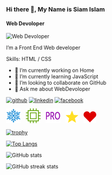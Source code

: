 


### Hi there 👋, My Name is Siam Islam
#### Web Devoloper
![Web Devoloper](https://scontent.fdac24-1.fna.fbcdn.net/v/t39.30808-6/417436488_700973445499259_6549973816803455119_n.jpg?stp=dst-jpg_s960x960&_nc_cat=100&ccb=1-7&_nc_sid=5f2048&_nc_eui2=AeG20QsOT4Xwltw8zV7okLwxJJQMrb2GoP0klAytvYag_dzY2dWglKXpGibtLQuoIeobM7bvw-7p6eIYAPPcC6KO&_nc_ohc=iTB3yEOhXggAb58_lW5&_nc_ht=scontent.fdac24-1.fna&oh=00_AfBYVaZRnb6dlUNn_mtUAXMRVgLRginQIl3V5Rfv3Yc76Q&oe=6622B830)

I’m a Front End Web developer

Skills: HTML / CSS

- 🔭 I’m currently working on Home 
- 🌱 I’m currently learning JavaScript 
- 👯 I’m looking to collaborate on GitHub 
- 💬 Ask me about WebDevoloper 


[<img src='https://cdn.jsdelivr.net/npm/simple-icons@3.0.1/icons/github.svg' alt='github' height='40'>](https://github.com/md-siam-islam)  [<img src='https://cdn.jsdelivr.net/npm/simple-icons@3.0.1/icons/linkedin.svg' alt='linkedin' height='40'>](https://www.linkedin.com/in/md-siam-islam/)  [<img src='https://cdn.jsdelivr.net/npm/simple-icons@3.0.1/icons/facebook.svg' alt='facebook' height='40'>](https://www.facebook.com/mdsiam.ali)  

<a href='https://archiveprogram.github.com/'><img src='https://raw.githubusercontent.com/acervenky/animated-github-badges/master/assets/acbadge.gif' width='40' height='40'></a> <a href='https://docs.github.com/en/developers'><img src='https://raw.githubusercontent.com/acervenky/animated-github-badges/master/assets/devbadge.gif' width='40' height='40'></a> <a href='https://github.com/pricing'><img src='https://raw.githubusercontent.com/acervenky/animated-github-badges/master/assets/pro.gif' width='40' height='40'></a> <a href='https://stars.github.com/'><img src='https://raw.githubusercontent.com/acervenky/animated-github-badges/master/assets/starbadge.gif' width='35' height='35'></a> <a href='https://docs.github.com/en/github/supporting-the-open-source-community-with-github-sponsors'><img src='https://raw.githubusercontent.com/acervenky/animated-github-badges/master/assets/sponsorbadge.gif' width='35' height='35'></a> 

[![trophy](https://github-profile-trophy.vercel.app/?username=md-siam-islam)](https://github.com/ryo-ma/github-profile-trophy)

[![Top Langs](https://github-readme-stats.vercel.app/api/top-langs/?username=md-siam-islam)](https://github.com/anuraghazra/github-readme-stats)

![GitHub stats](https://github-readme-stats.vercel.app/api?username=md-siam-islam&show_icons=true)  

![GitHub streak stats](https://streak-stats.demolab.com/?user=md-siam-islam)  


